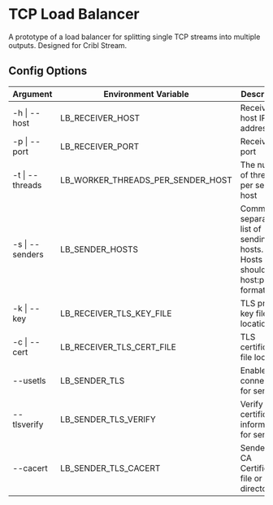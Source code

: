 # TCP Load Balancer

A prototype of a load balancer for splitting single TCP streams into multiple outputs. Designed for Cribl Stream.

## Config Options

| Argument            | Environment Variable              | Description                                                                 | Default   |
|---------------------|-----------------------------------|-----------------------------------------------------------------------------|-----------|
| -h &#124; --host    | LB_RECEIVER_HOST                  | Receiver host IP address                                                    | `0.0.0.0` |
| -p &#124; --port    | LB_RECEIVER_PORT                  | Receiver port                                                               | `1514`    |
| -t &#124; --threads | LB_WORKER_THREADS_PER_SENDER_HOST | The number of threads per sending host                                      | `10`      |
| -s &#124; --senders | LB_SENDER_HOSTS                   | Comma separated list of sending hosts. Hosts should be in host:port format. | `None`    |
| -k &#124; --key     | LB_RECEIVER_TLS_KEY_FILE          | TLS private key file location                                               | `None`    |
| -c &#124; --cert    | LB_RECEIVER_TLS_CERT_FILE         | TLS certificate file location                                               | `None`    |
| --usetls            | LB_SENDER_TLS                     | Enable TLS connections for senders.                                         | `False`   |
| --tlsverify         | LB_SENDER_TLS_VERIFY              | Verify TLS certificate information for senders.                             | `False`   |
| --cacert            | LB_SENDER_TLS_CACERT              | Sender TLS CA Certificate file or directory.                                | `None`    |
